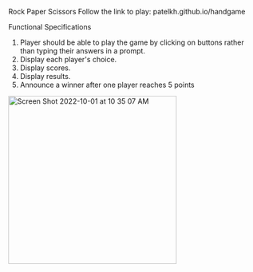 Rock Paper Scissors
Follow the link to play: patelkh.github.io/handgame 

Functional Specifications
1. Player should be able to play the game by clicking on buttons rather than typing their answers in a prompt.
2. Display each player's choice.
3. Display scores.
4. Display results.
5. Announce a winner after one player reaches 5 points

<img width="337" alt="Screen Shot 2022-10-01 at 10 35 07 AM" src="https://user-images.githubusercontent.com/76967126/193421548-126e6422-231a-48fa-b29b-2f7baccae38e.png">
